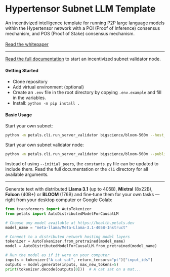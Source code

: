 <p align="center">
    <h1>Hypertensor Subnet LLM Template</h1>
    An incentivized intelligence template for running P2P large language models within the Hypertensor network with a POI (Proof of Inference) consensus mechanism, and POS (Proof of Stake) consensus mechanism.
    <br><br>
    <a href="https://www.hypertensor.org" target="_blank">Read the whitepaper</a>
</p>
<hr/>

<a href="https://docs.hypertensor.org" target="_blank">Read the full documentation</a> to start an incentivized subnet validator node.

<h4>Getting Started</h4>

- Clone repository
- Add virtual environment (optional)
- Create an `.env` file in the root directory by copying `.env.example` and fill in the variables.
- Install: `python -m pip install .`

<h4>Basic Usage</h4>

Start your own subnet:

```bash
python -m petals.cli.run_server_validator bigscience/bloom-560m --host_maddrs /ip4/0.0.0.0/tcp/{PORT} ip4/0.0.0.0/udp/{PORT}/quic --announce_maddrs ip4/{IP}/tcp/{PORT}/ip4/{IP}/udp/{PORT}/quic --new_swarm
```

Start your own subnet validator node:

```bash
python -m petals.cli.run_server_validator bigscience/bloom-560m --public_ip {IP} --port {PORT} --initial_peers {INITIAL_PEERS}
```
Instead of using `--initial_peers`, the `constants.py` file can be updated to include them. Read the full documentation or the `cli` directory for all available arguments.

<hr>

Generate text with distributed **Llama 3.1** (up to 405B), **Mixtral** (8x22B), **Falcon** (40B+) or **BLOOM** (176B) and fine‑tune them for your own tasks &mdash; right from your desktop computer or Google Colab:

```python
from transformers import AutoTokenizer
from petals import AutoDistributedModelForCausalLM

# Choose any model available at https://health.petals.dev
model_name = "meta-llama/Meta-Llama-3.1-405B-Instruct"

# Connect to a distributed network hosting model layers
tokenizer = AutoTokenizer.from_pretrained(model_name)
model = AutoDistributedModelForCausalLM.from_pretrained(model_name)

# Run the model as if it were on your computer
inputs = tokenizer("A cat sat", return_tensors="pt")["input_ids"]
outputs = model.generate(inputs, max_new_tokens=5)
print(tokenizer.decode(outputs[0]))  # A cat sat on a mat...
```